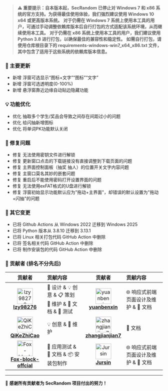> **⚠️ 重要提示：自本版本起，SecRandom 已停止对 Windows 7 和 x86 系统的官方支持。为获得最佳使用体验，我们强烈建议使用 Windows 10 x64 或更高版本系统。**
> **对于仍需在 Windows 7 系统上使用本工具的用户，可通过手动调整依赖库版本后自行打包的方式适配该系统环境，从而继续使用本工具。**
> **对于仍需在 x86 系统上使用本工具的用户，我们建议使用 Python 3.8 进行打包，以确保最佳的兼容性和稳定性。**
> **如需自行打包，请使用仓库根目录下的 requirements-windows-win7_x64_x86.txt 文件，其中包含了适用于这些系统的依赖库版本信息。**

### 🚀 主要更新

- 新增 浮窗可选显示“图标+文字”“图标”“文字”
- 新增 浮窗可选透明度(0-100%)
- 新增 悬浮窗靠近边缘自动贴边隐藏功能

### 💡 功能优化

- 优化 抽取多个学生/奖品会导致之间存在间距过小的问题
- 优化 给闪抽新增图标
- 优化 将单词PK功能默认关闭

### 🐛 修复问题 

- 修复 无法使用密钥文件进行解锁
- 修复 更新窗口点击的下载链接没有直接调整到下载页面的问题
- 修复 主界面控制面板（抽奖 抽人）的位置开关文字内容问题
- 修复 主窗口莫名其妙的嵌套问题
- 修复 重启后不能使用密码打开设置界面的问题
- 修复 无法使用exFAT格式的U盘进行解锁
- 修复 浮窗初始显示功能默认应为"拖动+主界面"，却错误的默认设置为"拖动+闪抽"的问题

### 🔧 其它变更

- 已将 Github Actions 从 Windows 2022 迁移到 Windows 2025
- 已将 Python 版本从 3.8.10 迁移到 3.13.1
- 已将 Linux 相关打包代码 GitHub Action 中删除
- 已将 签名相关代码 GitHub Action 中删除
- 已将 制作安装包的代码 GitHub Action 中删除

### 🙏 贡献者 (排名不分先后)

<div align="left">

| 贡献者 | 贡献内容 | 贡献者 | 贡献内容 |
|:------:|:----------|:------:|:----------|
| <img src="https://github.com/SECTL/SecRandom/raw/main/app/resource/icon/contributor1.png" width="50px;" alt="lzy98276"/> <br> [**lzy98276**](https://github.com/lzy98276) | 🎨 设计 & 💡 创意 & 📋 策划 <br> 🔧 维护 & 📝 文档 & 🧪 测试 | <img src="https://github.com/SECTL/SecRandom/raw/main/app/resource/icon/contributor4.png" width="50px;" alt="yuanbenxin"/> <br> [**yuanbenxin**](https://github.com/yuanbenxin) | 🌐 响应式前端页面设计及维护 & 📝 文档 |
| <img src="https://github.com/SECTL/SecRandom/raw/main/app/resource/icon/contributor2.png" width="50px;" alt="QiKeZhiCao"/> <br> [**QiKeZhiCao**](https://github.com/QiKeZhiCao) | 💡 创意 & 🔧 维护 | <img src="https://github.com/SECTL/SecRandom/raw/main/app/resource/icon/contributor5.png" width="50px;" alt="zhangjianjian7"/> <br> [**zhangjianjian7**](https://github.com/zhangjianjian7) | 📝 文档 |
| <img src="https://github.com/SECTL/SecRandom/raw/main/app/resource/icon/contributor3.png" width="50px;" alt="Fox-block-offcial"/> <br> [**Fox-block-offcial**](https://github.com/Fox-block-offcial) | 🧪 应用测试 & 📝 文档 & 📦 安装包制作 | <img src="https://github.com/SECTL/SecRandom/raw/main/app/resource/icon/contributor6.png" width="50px;" alt="Jursin"/> <br> [**Jursin**](https://github.com/Jursin) | 🌐 响应式前端页面设计及维护 & 📝 文档 |
</div>

---

💝 **感谢所有贡献者为 SecRandom 项目付出的努力！**